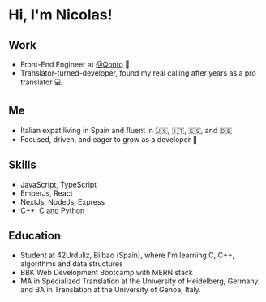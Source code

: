 # Hi, I'm **Nicolas**!

## Work
- Front-End Engineer at [@Qonto](https://qonto.com/en) 🚀
- Translator-turned-developer, found my real calling after years as a pro translator 💻

## Me
- Italian expat living in Spain and fluent in 🇺🇸, 🇮🇹, 🇪🇸, and 🇩🇪 
- Focused, driven, and eager to grow as a developer 🦾

## Skills
- JavaScript, TypeScript
- EmberJs, React
- NextJs, NodeJs, Express
- C++, C and Python

## Education
- Student at 42Urduliz, Bilbao (Spain), where I'm learning C, C++, algorithms and data structures
- BBK Web Development Bootcamp with MERN stack
- MA in Specialized Translation at the University of Heidelberg, Germany and BA in Translation at the University of Genoa, Italy.
